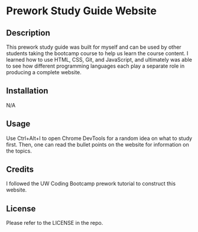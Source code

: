 # Prework Study Guide Website

## Description

This prework study guide was built for myself and can be used by other students taking the bootcamp course to help us learn the course content. I learned how to use HTML, CSS, Git, and JavaScript, and ultimately was able to see how different programming languages each play a separate role in producing a complete website.

## Installation

N/A

## Usage

Use Ctrl+Alt+I to open Chrome DevTools for a random idea on what to study first. Then, one can read the bullet points on the website for information on the topics.

## Credits

I followed the UW Coding Bootcamp prework tutorial to construct this website.

## License

Please refer to the LICENSE in the repo.